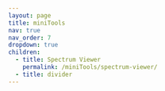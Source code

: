 ```yaml
---
layout: page
title: miniTools
nav: true
nav_order: 7
dropdown: true
children:
  - title: Spectrum Viewer
    permalink: /miniTools/spectrum-viewer/
  - title: divider
---
```

